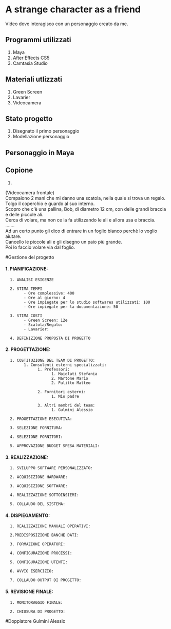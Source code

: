 # A strange character as a friend
Video dove interagisco con un personaggio creato da me.


## Programmi utilizzati
1. Maya
2. After Effects CS5
3. Camtasia Studio

## Materiali utlizzati 
1. Green Screen
2. Lavarier
3. Videocamera

## Stato progetto
1. Disegnato il primo personaggio
2. Modellazione personaggio

## Personaggio in Maya

## Copione
1. 
(Videocamera frontale)<br>
Compaiono 2 mani che mi danno una scatola, nella quale si trova un regalo.<br>
Tolgo il coperchio e guardo al suo interno.<br>
Scopro che c'è una pallina, Bob, di diametro 12 cm, con delle grandi braccia e delle piccole ali.<br>
Cerca di volare, ma non ce la fa utilizzando le ali e allora usa e braccia.<br>
.......<br>
Ad un certo punto gli dico di entrare in un foglio bianco perchè lo voglio aiutare. <br>
Cancello le piccole ali e gli disegno un paio più grande.<br>
Poi lo faccio volare via dal foglio.<br>

#Gestione del progetto


#### 1. PIANIFICAZIONE:

      1. ANALISI ESIGENZE
      
      2. STIMA TEMPI
            - Ore complessive: 400
            - Ore al giorno: 4
            - Ore impiegate per lo studio softwares utilizzati: 100
            - Ore impiegate per la documentazione: 50
            
      3. STIMA COSTI
            - Green Screen: 12e
            - Scatola/Regalo: 
            - Lavarier: 
         
      4. DEFINIZIONE PROPOSTA DI PROGETTO
      
      
#### 2. PROGETTAZIONE:

      1. COSTITUZIONE DEL TEAM DI PROGETTO:
            1. Consulenti esterni specializzati: 
                  1. Professori:
                        1. Maiolati Stefania
                        2. Martone Mario
                        2. Palitto Matteo
                        
                  2. Fornitori esterni:
                        1. Mio padre
                        
                  3. Altri membri del team:
                        1. Gulmini Alessio
                        
      2. PROGETTAZIONE ESECUTIVA:
      
      3. SELEZIONE FORNITURA:
      
      4. SELEZIONE FORNITORI:
      
      5. APPROVAZIONE BUDGET SPESA MATERIALI:
      
      
#### 3. REALIZZAZIONE:

      1. SVILUPPO SOFTWARE PERSONALIZZATO:
      
      2. ACQUISIZIONE HARDWARE:
      
      3. ACQUISIZIONE SOFTWARE:
      
      4. REALIZZAZIONE SOTTOINSIEMI:
      
      5. COLLAUDO DEL SISTEMA:
      
      
#### 4. DISPIEGAMENTO:

      1. REALIZZAZIONE MANUALI OPERATIVI:
      
      2.PREDISPOSIZIONE BANCHE DATI:
      
      3. FORMAZIONE OPERATORI:
      
      4. CONFIGURAZIONE PROCESSI: 
      
      5. CONFIGURAZIONE UTENTI:
      
      6. AVVIO ESERCIZIO:
      
      7. COLLAUDO OUTPUT DI PROGETTO:
      
      
#### 5. REVISIONE FINALE:

      1. MONITORAGGIO FINALE:
      
      2. CHIUSURA DI PROGETTO:

#Doppiatore
Gulmini Alessio

